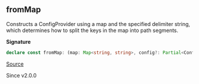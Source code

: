 ## fromMap

Constructs a ConfigProvider using a map and the specified delimiter string,
which determines how to split the keys in the map into path segments.

**Signature**

```ts
declare const fromMap: (map: Map<string, string>, config?: Partial<ConfigProvider.FromMapConfig>) => ConfigProvider
```

[Source](https://github.com/Effect-TS/effect/tree/main/packages/effect/src/ConfigProvider.ts#L210)

Since v2.0.0